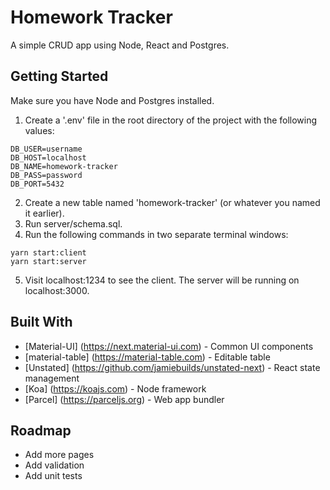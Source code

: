 # Homework Tracker
A simple CRUD app using Node, React and Postgres.

## Getting Started
Make sure you have Node and Postgres installed.

1. Create a '.env' file in the root directory of the project with the following values:
```
DB_USER=username
DB_HOST=localhost
DB_NAME=homework-tracker
DB_PASS=password
DB_PORT=5432
```
2. Create a new table named 'homework-tracker' (or whatever you named it earlier).
3. Run server/schema.sql.
4. Run the following commands in two separate terminal windows:
```
yarn start:client
yarn start:server
```
5. Visit localhost:1234 to see the client. The server will be running on localhost:3000.

## Built With
* [Material-UI] (https://next.material-ui.com) - Common UI components
* [material-table] (https://material-table.com) - Editable table
* [Unstated] (https://github.com/jamiebuilds/unstated-next) - React state management
* [Koa] (https://koajs.com) - Node framework
* [Parcel] (https://parceljs.org) - Web app bundler

## Roadmap
* Add more pages
* Add validation
* Add unit tests